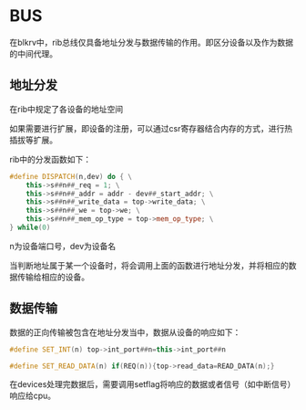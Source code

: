 # BUS

在blkrv中，rib总线仅具备地址分发与数据传输的作用。即区分设备以及作为数据的中间代理。

## 地址分发

在rib中规定了各设备的地址空间

如果需要进行扩展，即设备的注册，可以通过csr寄存器结合内存的方式，进行热插拔等扩展。

rib中的分发函数如下：

```c++
#define DISPATCH(n,dev) do { \
    this->s##n##_req = 1; \
    this->s##n##_addr = addr - dev##_start_addr; \
    this->s##n##_write_data = top->write_data; \
    this->s##n##_we = top->we; \
    this->s##n##_mem_op_type = top->mem_op_type; \
} while(0)
```

n为设备端口号，dev为设备名

当判断地址属于某一个设备时，将会调用上面的函数进行地址分发，并将相应的数据传输给相应的设备。

## 数据传输

数据的正向传输被包含在地址分发当中，数据从设备的响应如下：

```c++
#define SET_INT(n) top->int_port##n=this->int_port##n

#define SET_READ_DATA(n) if(REQ(n)){top->read_data=READ_DATA(n);}
```

在devices处理完数据后，需要调用setflag将响应的数据或者信号（如中断信号）响应给cpu。

